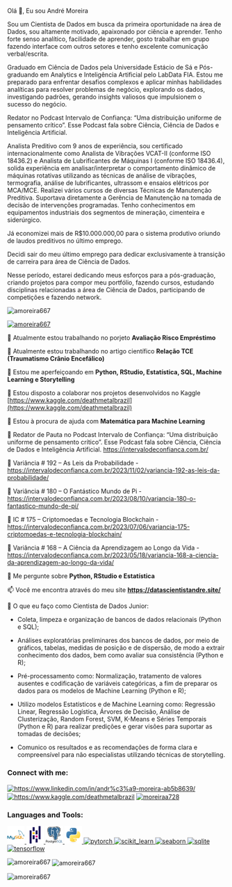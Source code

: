 Olá 👋, Eu sou André Moreira</h1>

Sou um Cientista de Dados em busca da primeira oportunidade na área de Dados, sou altamente motivado, apaixonado por ciência e aprender. Tenho forte senso analítico, facilidade de aprender, gosto trabalhar em grupo fazendo interface com outros setores e tenho excelente comunicação verbal/escrita.

Graduado em Ciência de Dados pela Universidade Estácio de Sá e Pós-graduando em Analytics e Inteligência Artificial pelo LabData FIA. Estou me preparado para enfrentar desafios complexos e aplicar minhas habilidades analíticas para resolver problemas de negócio, explorando os dados, investigando padrões, gerando insights valiosos que impulsionem o sucesso do negócio. 

Redator no Podcast Intervalo de Confiança: “Uma distribuição uniforme de pensamento crítico”. Esse Podcast fala sobre Ciência, Ciência de Dados e Inteligência Artificial.

Analista Preditivo com 9 anos de experiência, sou certificado internacionalmente como Analista de Vibrações VCAT-II (conforme ISO 18436.2) e Analista de Lubrificantes de Máquinas I (conforme ISO 18436.4), solida experiência em analisar/interpretar o comportamento dinâmico de máquinas rotativas utilizando as técnicas de análise de vibrações, termografia, análise de lubrificantes, ultrassom e ensaios elétricos por MCA/MCE. Realizei vários  cursos de diversas Técnicas de Manutenção Preditiva. Suportava diretamente a Gerência de Manutenção na tomada de decisão de intervenções programadas. Tenho conhecimentos em equipamentos industriais dos segmentos de mineração, cimenteira e siderúrgico.

Já economizei mais de R$10.000.000,00 para o sistema produtivo oriundo de laudos preditivos no último emprego.

Decidi sair do meu último emprego para dedicar exclusivamente à transição de carreira para área de Ciência de Dados.

Nesse período, estarei dedicando meus esforços para a pós-graduação, criando projetos para compor meu portfólio, fazendo cursos, estudando disciplinas relacionadas a área de Ciência de Dados, participando de competições e fazendo network.</h3>

<p align="left"> <img src="https://komarev.com/ghpvc/?username=amoreira667&label=Profile%20views&color=0e75b6&style=flat" alt="amoreira667" /> </p>

<p align="left"> <a href="https://github.com/ryo-ma/github-profile-trophy"><img src="https://github-profile-trophy.vercel.app/?username=amoreira667" alt="amoreira667" /></a> </p>

🔭 Atualmente estou trabalhando no porjeto **Avaliação Risco Empréstimo**

🔭 Atualmente estou trabalhando no artigo científico **Relação TCE (Traumatismo Crânio Encefálico)**

🌱 Estou me aperfeiçoando em **Python, RStudio, Estatística, SQL, Machine Learning e Storytelling**

👯 Estou disposto a colaborar nos projetos desenvolvidos no Kaggle [https://www.kaggle.com/deathmetalbrazil](https://www.kaggle.com/deathmetalbrazil)

🤝 Estou à procura de ajuda com **Matemática para Machine Learning**

📝 Redator de Pauta no Podcast Intervalo de Confiança: “Uma distribuição uniforme de pensamento crítico”. Esse Podcast fala sobre Ciência, Ciência de Dados e Inteligência Artificial. https://intervalodeconfianca.com.br/

📝 Variância # 192 – As Leis da Probabilidade - https://intervalodeconfianca.com.br/2023/11/02/variancia-192-as-leis-da-probabilidade/

📝 Variância # 180 – O Fantástico Mundo de Pi - https://intervalodeconfianca.com.br/2023/08/10/variancia-180-o-fantastico-mundo-de-pi/

📝 IC # 175 – Criptomoedas e Tecnologia Blockchain - https://intervalodeconfianca.com.br/2023/07/06/variancia-175-criptomoedas-e-tecnologia-blockchain/

📝 Variância # 168 – A Ciência da Aprendizagem ao Longo da Vida - https://intervalodeconfianca.com.br/2023/05/18/variancia-168-a-ciencia-da-aprendizagem-ao-longo-da-vida/

💬 Me pergunte sobre **Python, RStudio e Estatística**

📫 Você me encontra através do meu site **https://datascientistandre.site/**

📄 O que eu faço como Cientista de Dados Junior:

- Coleta, limpeza e organização de bancos de dados relacionais (Python e SQL);

- Análises exploratórias preliminares dos bancos de dados, por meio de gráficos, tabelas, medidas de posição e de dispersão, de modo a extrair conhecimento dos dados, bem como avaliar sua consistência (Python e R); 

- Pré-processamento como: Normalização, tratamento de valores ausentes e codificação de variáveis categóricas, a fim de preparar os dados para os modelos de Machine Learning (Python e R); 

- Utilizo modelos Estatísticos e de Machine Learning como: Regressão Linear, Regressão Logística, Árvores de Decisão, Análise de Clusterização, Random Forest, SVM, K-Means e Séries Temporais (Python e R) para realizar predições e gerar visões para suportar as tomadas de decisões;

- Comunico os resultados e as recomendações de forma clara e compreensível para não especialistas utilizando técnicas de storytelling.

<h3 align="left">Connect with me:</h3>
<p align="left">
<a href="https://linkedin.com/in/https://www.linkedin.com/in/andr%c3%a9-moreira-ab5b8639/" target="blank"><img align="center" src="https://raw.githubusercontent.com/rahuldkjain/github-profile-readme-generator/master/src/images/icons/Social/linked-in-alt.svg" alt="https://www.linkedin.com/in/andr%c3%a9-moreira-ab5b8639/" height="30" width="40" /></a>
<a href="https://kaggle.com/https://www.kaggle.com/deathmetalbrazil" target="blank"><img align="center" src="https://raw.githubusercontent.com/rahuldkjain/github-profile-readme-generator/master/src/images/icons/Social/kaggle.svg" alt="https://www.kaggle.com/deathmetalbrazil" height="30" width="40" /></a>
<a href="https://medium.com/moreiraa728" target="blank"><img align="center" src="https://raw.githubusercontent.com/rahuldkjain/github-profile-readme-generator/master/src/images/icons/Social/medium.svg" alt="moreiraa728" height="30" width="40" /></a>
</p>

<h3 align="left">Languages and Tools:</h3>
<p align="left"> <a href="https://www.mysql.com/" target="_blank" rel="noreferrer"> <img src="https://raw.githubusercontent.com/devicons/devicon/master/icons/mysql/mysql-original-wordmark.svg" alt="mysql" width="40" height="40"/> </a> <a href="https://pandas.pydata.org/" target="_blank" rel="noreferrer"> <img src="https://raw.githubusercontent.com/devicons/devicon/2ae2a900d2f041da66e950e4d48052658d850630/icons/pandas/pandas-original.svg" alt="pandas" width="40" height="40"/> </a> <a href="https://www.postgresql.org" target="_blank" rel="noreferrer"> <img src="https://raw.githubusercontent.com/devicons/devicon/master/icons/postgresql/postgresql-original-wordmark.svg" alt="postgresql" width="40" height="40"/> </a> <a href="https://www.python.org" target="_blank" rel="noreferrer"> <img src="https://raw.githubusercontent.com/devicons/devicon/master/icons/python/python-original.svg" alt="python" width="40" height="40"/> </a> <a href="https://pytorch.org/" target="_blank" rel="noreferrer"> <img src="https://www.vectorlogo.zone/logos/pytorch/pytorch-icon.svg" alt="pytorch" width="40" height="40"/> </a> <a href="https://scikit-learn.org/" target="_blank" rel="noreferrer"> <img src="https://upload.wikimedia.org/wikipedia/commons/0/05/Scikit_learn_logo_small.svg" alt="scikit_learn" width="40" height="40"/> </a> <a href="https://seaborn.pydata.org/" target="_blank" rel="noreferrer"> <img src="https://seaborn.pydata.org/_images/logo-mark-lightbg.svg" alt="seaborn" width="40" height="40"/> </a> <a href="https://www.sqlite.org/" target="_blank" rel="noreferrer"> <img src="https://www.vectorlogo.zone/logos/sqlite/sqlite-icon.svg" alt="sqlite" width="40" height="40"/> </a> <a href="https://www.tensorflow.org" target="_blank" rel="noreferrer"> <img src="https://www.vectorlogo.zone/logos/tensorflow/tensorflow-icon.svg" alt="tensorflow" width="40" height="40"/> </a> </p>

<p><img align="left" src="https://github-readme-stats.vercel.app/api/top-langs?username=amoreira667&show_icons=true&locale=en&layout=compact" alt="amoreira667" /></p>

<p>&nbsp;<img align="center" src="https://github-readme-stats.vercel.app/api?username=amoreira667&show_icons=true&locale=en" alt="amoreira667" /></p>

<p><img align="center" src="https://github-readme-streak-stats.herokuapp.com/?user=amoreira667&" alt="amoreira667" /></p>


<!--
### Hi there 👋


**AMoreira667/AMoreira667** is a ✨ _special_ ✨ repository because its `README.md` (this file) appears on your GitHub profile.

Here are some ideas to get you started:

- 🔭 I’m currently working on ...
- 🌱 I’m currently learning ...
- 👯 I’m looking to collaborate on ...
- 🤔 I’m looking for help with ...
- 💬 Ask me about ...
- 📫 How to reach me: ...
- 😄 Pronouns: ...
- ⚡ Fun fact: ...
-->
